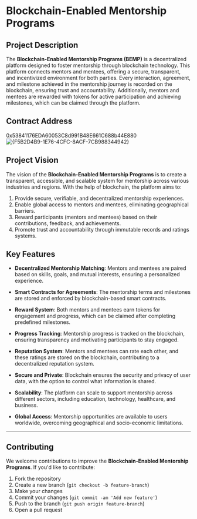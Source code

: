 # Blockchain-Enabled Mentorship Programs

## Project Description

The **Blockchain-Enabled Mentorship Programs (BEMP)** is a decentralized platform designed to foster mentorship through blockchain technology. This platform connects mentors and mentees, offering a secure, transparent, and incentivized environment for both parties. Every interaction, agreement, and milestone achieved in the mentorship journey is recorded on the blockchain, ensuring trust and accountability. Additionally, mentors and mentees are rewarded with tokens for active participation and achieving milestones, which can be claimed through the platform.

## Contract Address

0x53841176EDA60053C8d991B48E661C688b44E880
![{F5B2D4B9-1E76-4CFC-8ACF-7CB988344942}](https://github.com/user-attachments/assets/ceae072c-ec29-4b49-a584-5ca13e76eccf)


## Project Vision

The vision of the **Blockchain-Enabled Mentorship Programs** is to create a transparent, accessible, and scalable system for mentorship across various industries and regions. With the help of blockchain, the platform aims to:
1. Provide secure, verifiable, and decentralized mentorship experiences.
2. Enable global access to mentors and mentees, eliminating geographical barriers.
3. Reward participants (mentors and mentees) based on their contributions, feedback, and achievements.
4. Promote trust and accountability through immutable records and ratings systems.

## Key Features

- **Decentralized Mentorship Matching**: Mentors and mentees are paired based on skills, goals, and mutual interests, ensuring a personalized experience.

- **Smart Contracts for Agreements**: The mentorship terms and milestones are stored and enforced by blockchain-based smart contracts.

- **Reward System**: Both mentors and mentees earn tokens for engagement and progress, which can be claimed after completing predefined milestones.

- **Progress Tracking**: Mentorship progress is tracked on the blockchain, ensuring transparency and motivating participants to stay engaged.

- **Reputation System**: Mentors and mentees can rate each other, and these ratings are stored on the blockchain, contributing to a decentralized reputation system.

- **Secure and Private**: Blockchain ensures the security and privacy of user data, with the option to control what information is shared.

- **Scalability**: The platform can scale to support mentorship across different sectors, including education, technology, healthcare, and business.

- **Global Access**: Mentorship opportunities are available to users worldwide, overcoming geographical and socio-economic limitations.

---

## Contributing

We welcome contributions to improve the **Blockchain-Enabled Mentorship Programs**. If you'd like to contribute:

1. Fork the repository
2. Create a new branch (`git checkout -b feature-branch`)
3. Make your changes
4. Commit your changes (`git commit -am 'Add new feature'`)
5. Push to the branch (`git push origin feature-branch`)
6. Open a pull request
